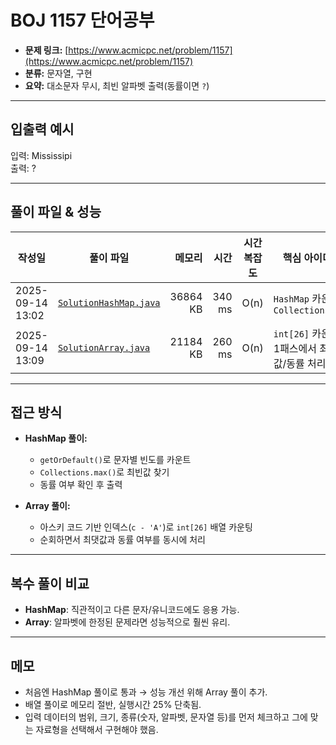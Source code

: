 # BOJ 1157 단어공부

- **문제 링크:** [https://www.acmicpc.net/problem/1157](https://www.acmicpc.net/problem/1157)  
- **분류:** 문자열, 구현
- **요약:** 대소문자 무시, 최빈 알파벳 출력(동률이면 `?`)

--- 

## 입출력 예시
입력: Mississipi  
출력: ?

---

## 풀이 파일 & 성능

| 작성일 | 풀이 파일 | 메모리 | 시간 | 시간복잡도 | 핵심 아이디어 |
|---|---|---:|---:|---|---|
| 2025-09-14 13:02 | [`SolutionHashMap.java`](./SolutionHashMap.java) | 36864 KB | 340 ms | O(n) | `HashMap` 카운팅 + `Collections.max` |
| 2025-09-14 13:09 | [`SolutionArray.java`](./SolutionArray.java)   | 21184 KB | 260 ms | O(n) | `int[26]` 카운팅, 1패스에서 최댓값/동률 처리 |

---

## 접근 방식
- **HashMap 풀이:**  
  - `getOrDefault()`로 문자별 빈도를 카운트  
  - `Collections.max()`로 최빈값 찾기  
  - 동률 여부 확인 후 출력  

- **Array 풀이:**  
  - 아스키 코드 기반 인덱스(`c - 'A'`)로 `int[26]` 배열 카운팅  
  - 순회하면서 최댓값과 동률 여부를 동시에 처리  

---

## 복수 풀이 비교
- **HashMap**: 직관적이고 다른 문자/유니코드에도 응용 가능.  
- **Array**: 알파벳에 한정된 문제라면 성능적으로 훨씬 유리.  

---

## 메모
- 처음엔 HashMap 풀이로 통과 → 성능 개선 위해 Array 풀이 추가.  
- 배열 풀이로 메모리 절반, 실행시간 25% 단축됨.  
- 입력 데이터의 범위, 크기, 종류(숫자, 알파벳, 문자열 등)를 먼저 체크하고 그에 맞는 자료형을 선택해서 구현해야 했음.